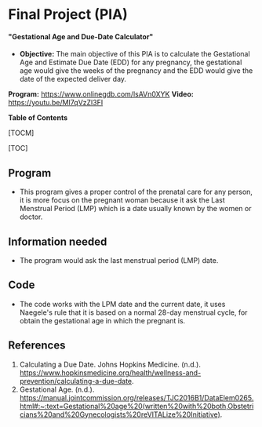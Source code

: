 # Final Project (PIA) 
#### "Gestational Age and Due-Date Calculator"


- **Objective:**
The main objective of this PIA is to calculate the Gestational Age and Estimate Due Date (EDD) for any pregnancy, the gestational age would give the weeks of the pregnancy and the EDD would give the date of the expected deliver day.

**Program:** https://www.onlinegdb.com/lsAVn0XYK
**Video:** https://youtu.be/MI7qVzZl3FI



**Table of Contents**

[TOCM]

[TOC]

## Program  
- This program gives a proper control of the prenatal care for any person, it is more focus on the pregnant woman because it ask the Last Menstrual Period (LMP) which is a date usually known by the women or doctor. 

## Information needed
- The program would ask the last menstrual period (LMP) date. 

## Code 
- The code works with the LPM date and the current date, it uses Naegele's rule that it is based on a normal 28-day menstrual cycle, for obtain the gestational age in which the pregnant is.

##  References
1. Calculating a Due Date. Johns Hopkins Medicine. (n.d.). https://www.hopkinsmedicine.org/health/wellness-and-prevention/calculating-a-due-date. 
1. Gestational Age. (n.d.). https://manual.jointcommission.org/releases/TJC2016B1/DataElem0265.html#:~:text=Gestational%20age%20(written%20with%20both,Obstetricians%20and%20Gynecologists%20reVITALize%20Initiative). 
